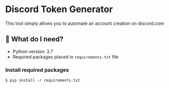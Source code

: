 # Discord Token Generator
This tool simply allows you to automate an account creation on discord.com

## 🤔 What do I need?
* Python version: 3.7
* Required packages placed in `requirements.txt` file

### Install required packages
`$ pip install -r requirements.txt`

